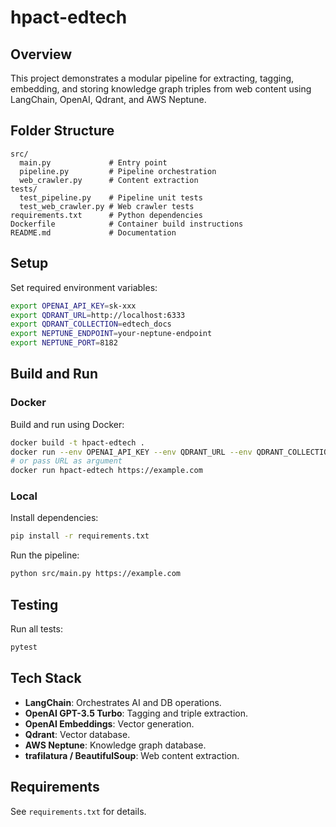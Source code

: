 # hpact-edtech

## Overview

This project demonstrates a modular pipeline for extracting, tagging, embedding, and storing knowledge graph triples from web content using LangChain, OpenAI, Qdrant, and AWS Neptune.

## Folder Structure

```
src/
  main.py             # Entry point
  pipeline.py         # Pipeline orchestration
  web_crawler.py      # Content extraction
tests/
  test_pipeline.py    # Pipeline unit tests
  test_web_crawler.py # Web crawler tests
requirements.txt      # Python dependencies
Dockerfile            # Container build instructions
README.md             # Documentation
```

## Setup

Set required environment variables:

```bash
export OPENAI_API_KEY=sk-xxx
export QDRANT_URL=http://localhost:6333
export QDRANT_COLLECTION=edtech_docs
export NEPTUNE_ENDPOINT=your-neptune-endpoint
export NEPTUNE_PORT=8182
```

## Build and Run

### Docker

Build and run using Docker:

```bash
docker build -t hpact-edtech .
docker run --env OPENAI_API_KEY --env QDRANT_URL --env QDRANT_COLLECTION --env NEPTUNE_ENDPOINT --env NEPTUNE_PORT hpact-edtech
# or pass URL as argument
docker run hpact-edtech https://example.com
```

### Local

Install dependencies:

```bash
pip install -r requirements.txt
```

Run the pipeline:

```bash
python src/main.py https://example.com
```

## Testing

Run all tests:

```bash
pytest
```

## Tech Stack

- **LangChain**: Orchestrates AI and DB operations.
- **OpenAI GPT-3.5 Turbo**: Tagging and triple extraction.
- **OpenAI Embeddings**: Vector generation.
- **Qdrant**: Vector database.
- **AWS Neptune**: Knowledge graph database.
- **trafilatura / BeautifulSoup**: Web content extraction.

## Requirements

See `requirements.txt` for details.
